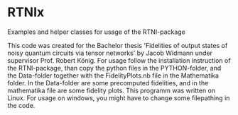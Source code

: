 # RTNIx
Examples and helper classes for usage of the RTNI-package

This code was created for the Bachelor thesis 'Fidelities of output states of noisy quantum circuits via tensor networks' by Jacob Widmann under supervisor Prof. Robert König.
For usage follow the installation instruction of the RTNI-package, than copy the python files in the PYTHON-folder, and the Data-folder together with the FidelityPlots.nb file in the Mathematika folder. In the Data-folder are some precomputed fidelities, and in the mathematika file are some fidelity plots.
This programm was written on Linux. For usage on windows, you might have to change some filepathing in the code.
